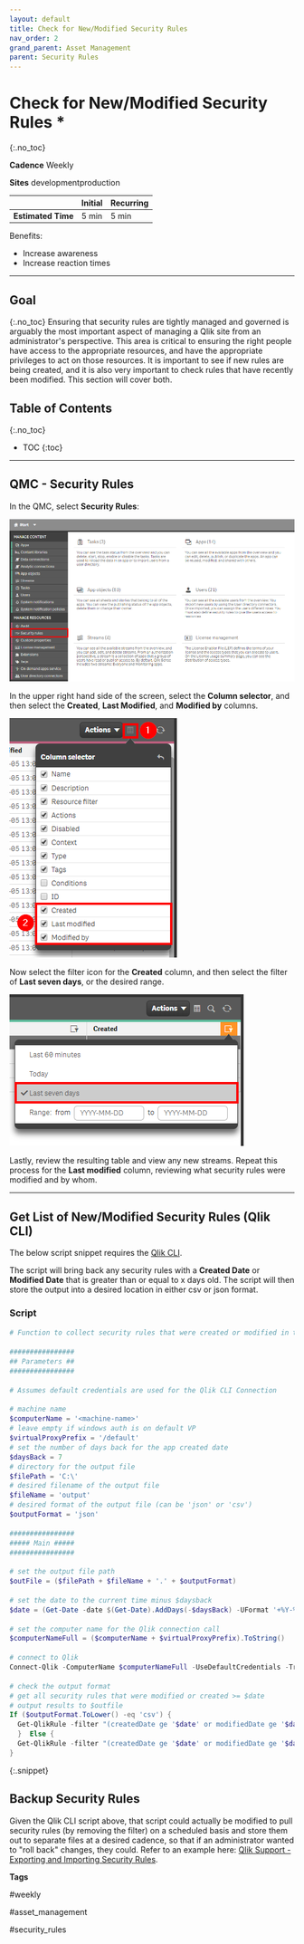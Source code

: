 ```yaml
---
layout: default
title: Check for New/Modified Security Rules
nav_order: 2
grand_parent: Asset Management
parent: Security Rules
---
```


# Check for New/Modified Security Rules <i class="fas fa-file-code fa-xs" title="API | Script Optional"></i>*
{:.no_toc}

**Cadence** <span class="label cadence">Weekly</span>

**Sites** <span class="label dev">development</span><span class="label prod">production</span>

|                                  		                    | Initial   | Recurring  |
|---------------------------------------------------------|-----------|------------|
| <i class="far fa-clock fa-sm"></i> **Estimated Time**   | 5 min     | 5 min     |

Benefits:

  - Increase awareness
  - Increase reaction times
  
-------------------------

## Goal
{:.no_toc}
Ensuring that security rules are tightly managed and governed is arguably the most important aspect of managing a Qlik site from an administrator's perspective. This area is critical to ensuring the right people have access to the appropriate resources, and have the appropriate privileges to act on those resources. It is important to see if new rules are being created, and it is also very important to check rules that have recently been modified. This section will cover both.

## Table of Contents
{:.no_toc}

* TOC
{:toc}
-------------------------

## QMC - Security Rules

In the QMC, select **Security Rules**:

[![check_new_rules_native_1.png](images/check_new_rules_native_1.png)](https://raw.githubusercontent.com/eapowertools/qs-admin-playbook/master/docs/asset_management/security_rules/images/check_new_rules_native_1.png)

In the upper right hand side of the screen, select the **Column selector**, and then select the **Created**, **Last Modified**, and **Modified by** columns.

[![check_new_rules_native_2.png](images/check_new_rules_native_2.png)](https://raw.githubusercontent.com/eapowertools/qs-admin-playbook/master/docs/asset_management/security_rules/images/check_new_rules_native_2.png)

Now select the filter icon for the **Created** column, and then select the filter of **Last seven days**, or the desired range.

[![check_new_rules_native_3.png](images/check_new_rules_native_3.png)](https://raw.githubusercontent.com/eapowertools/qs-admin-playbook/master/docs/asset_management/security_rules/images/check_new_rules_native_3.png)

Lastly, review the resulting table and view any new streams. Repeat this process for the **Last modified** column, reviewing what security rules were modified and by whom.

-------------------------

## Get List of New/Modified Security Rules (Qlik CLI) <i class="fas fa-file-code fa-xs" title="API | Requires Script"></i>

The below script snippet requires the [Qlik CLI](../../tooling/qlik_cli.md).

The script will bring back any security rules with a **Created Date** or **Modified Date** that is greater than or equal to x days old. The script will then store the output into a desired location in either csv or json format.

### Script
```powershell
# Function to collect security rules that were created or modified in the last x days

################
## Parameters ##
################

# Assumes default credentials are used for the Qlik CLI Connection

# machine name
$computerName = '<machine-name>'
# leave empty if windows auth is on default VP
$virtualProxyPrefix = '/default'
# set the number of days back for the app created date
$daysBack = 7
# directory for the output file
$filePath = 'C:\'
# desired filename of the output file
$fileName = 'output'
# desired format of the output file (can be 'json' or 'csv')
$outputFormat = 'json'

################
##### Main #####
################

# set the output file path
$outFile = ($filePath + $fileName + '.' + $outputFormat)

# set the date to the current time minus $daysback
$date = (Get-Date -date $(Get-Date).AddDays(-$daysBack) -UFormat '+%Y-%m-%dT%H:%M:%S.000Z').ToString()

# set the computer name for the Qlik connection call
$computerNameFull = ($computerName + $virtualProxyPrefix).ToString()

# connect to Qlik
Connect-Qlik -ComputerName $computerNameFull -UseDefaultCredentials -TrustAllCerts

# check the output format
# get all security rules that were modified or created >= $date
# output results to $outfile
If ($outputFormat.ToLower() -eq 'csv') {
  Get-QlikRule -filter "(createdDate ge '$date' or modifiedDate ge '$date') and category eq 'Security'" -full | ConvertTo-Csv -NoTypeInformation | Set-Content $outFile
  }  Else {
  Get-QlikRule -filter "(createdDate ge '$date' or modifiedDate ge '$date') and category eq 'Security'" -full | ConvertTo-Json | Set-Content $outFile
}
```
{:.snippet}

## Backup Security Rules

Given the Qlik CLI script above, that script could actually be modified to pull security rules (by removing the filter) on a scheduled basis and store them out to separate files at a desired cadence, so that if an administrator wanted to "roll back" changes, they could. Refer to an example here: [Qlik Support - Exporting and Importing Security Rules](https://support.qlik.com/articles/000040012).

**Tags**

#weekly

#asset_management

#security_rules

&nbsp;
